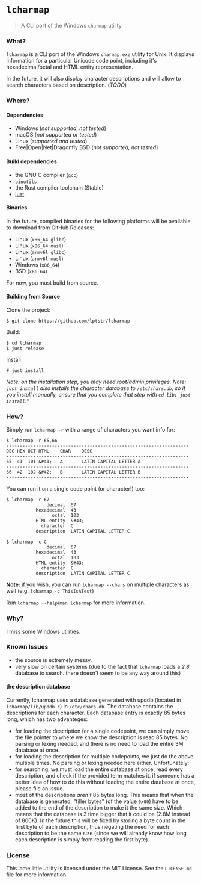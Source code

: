 # `lcharmap`

> A CLI port of the Windows `charmap` utility

### What?

`lcharmap` is a CLI port of the Windows `charmap.exe` utility for Unix.
It displays information for a particular Unicode code point, including
it's hexadecimal/octal and HTML entity representation. 

In the future, it will also display character descriptions and will
allow to search characters based on description. (*TODO*)

### Where?
#### Dependencies
- Windows (*not supported, not tested*)
- macOS (*not supported or tested*)
- Linux (*supported and tested*)
- Free|Open|Net|Dragonfly BSD (*not supported, not tested*)

#### Build dependencies
- the GNU C compiler (`gcc`)
- `binutils`
- the Rust compiler toolchain (Stable)
- [just](https://github.com/casey/just) 

#### Binaries
In the future, compiled binaries for the following platforms will be
available to download from GitHub Releases:
- Linux (`x86_64 glibc`)
- Linux (`x86_64 musl`)
- Linux (`armv6l glibc`)
- Linux (`armv6l musl`)
- Windows (`x86_64`)
- BSD (`x86_64`)

For now, you must build from source.

#### Building from Source
Clone the project:
```
$ git clone https://github.com/lptstr/lcharmap
```

Build:
```
$ cd lcharmap
$ just release
```

Install
```
# just install
```

*Note: on the installation step, you may need root/admin privileges.*
*Note: `just install` also installs the character database to `/etc/chars.db`, so if 
you install manually, ensure that you complete that step with `cd lib; just install`.**

### How?

Simply run `lcharmap -r` with a range of characters you want info for:
```
$ lcharmap -r 65,66
--------------------------------------------------------------------
DEC	HEX	OCT	HTML	CHAR    DESC
--------------------------------------------------------------------
65	41	101	&#41;	A       LATIN CAPITAL LETTER A 
--------------------------------------------------------------------
66	42	102	&#42;	B       LATIN CAPITAL LETTER B
--------------------------------------------------------------------
```
You can run it on a single code point (or character!) too:
```
$ lcharmap -r 67
               decimal  67
           hexadecimal  43
                 octal  103
           HTML entity  &#43;
             character  C
           description  LATIN CAPITAL LETTER C

$ lcharmap -c C
               decimal  67
           hexadecimal  43
                 octal  103
           HTML entity  &#43;
             character  C
           description  LATIN CAPITAL LETTER C
```

**Note:** if you wish, you can run `lcharmap --chars` on multiple characters as well (e.g. `lcharmap -c ThisIsATest`)

Run `lcharmap --help`/`man lcharmap` for more information.

### Why?
I miss some Windows utilities.

### Known Issues
- the source is extremely messy.
- very slow on certain systems (due to the fact that `lcharmap` loads a *2.8* database to search. there doesn't
seem to be any way around this)

#### the description database
Currently, lcharmap uses a database generated with upddb (located in `lcharmap/lib/upddb.c`) in `/etc/chars.db`. The database contains the
descriptions for each character. Each database entry is exactly 85 bytes long, which has two advanteges:
- for loading the description for a single codepoint, we can simply move the file pointer to where we know the description is 
  read 85 bytes. No parsing or lexing needed, and there is no need to load the entire 3M database at once.
- for loading the description for multiple codepoints, we just do the above multiple times. No parsing or lexing needed here either.
Unfortunately:
- for searching, we must load the entire database at once, read every description, and check if the provided term matches it.
  if someone has a better idea of how to do this without loading the entire database at once, please file an issue.
- most of the descriptions *aren't* 85 bytes long. This means that when the database is generated, "filler bytes" (of the value `0x00`)
  have to be added to the end of the description to make it the same size. Which means that the database is 3 time bigger that it could
  be (2.8M instead of 800K). In the future this will be fixed by storing a byte count in the first byte of each description, thus negating
  the need for each description to be the same size (since we will already know how long each description is simply from reading the first byte).

### License
This lame little utility is licensed under the MIT License. See the `LICENSE.md`
file for more information.
